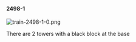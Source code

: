 #### 2498-1
![train-2498-1-0.png](https://github.com/lil-lab/nlvr/raw/master/nlvr/train/images/37/train-2498-1-0.png "train-2498-1-0.png")

There are 2 towers with a black block at the base